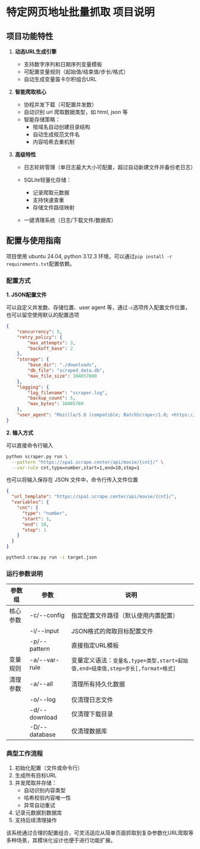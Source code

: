 # 特定网页地址批量抓取 项目说明

## 项目功能特性
1. **动态URL生成引擎**
   
   - 支持数字序列和日期序列变量模板
   - 可配置变量规则（起始值/结束值/步长/格式）
   - 自动生成变量笛卡尔积组合URL
   
2. **智能爬取核心**
   
   - 协程并发下载（可配置并发数）
   - 自动识别 url 爬取数据类型，如 html, json 等
   - 智能存储策略：
     * 按域名自动创建目录结构
     * 自动生成规范文件名
     * 内容哈希去重机制
   
3. **高级特性**
   
   - 日志轮转管理（单日志最大大小可配置，超过自动新建文件并备份老日志）
   - SQLite轻量化存储：
     * 记录爬取元数据
     * 支持快速查重
     * 存储文件路径映射

   - 一键清理系统（日志/下载文件/数据库）

## 配置与使用指南

项目使用 ubuntu 24.04, python 3.12.3 环境，可以通过`pip install -r requirements.txt`配置依赖。

### 配置方式

**1. JSON配置文件**

可以自定义并发数、存储位置、user agent 等，通过`-c`选项传入配置文件位置，也可以留空使用默认的配置选项

```json
{
    "concurrency": 5,
    "retry_policy": {
        "max_attempts": 3,
        "backoff_base": 2
    },
    "storage": {
        "base_dir": "./downloads",
        "db_file": "scraped_data.db",
        "max_file_size": 104857600
    },
    "logging": {
        "log_filename": "scraper.log",
        "backup_count": 5,
        "max_bytes": 10485760
    },
    "user_agent": "Mozilla/5.0 (compatible; BatchScraper/1.0; +https://example.com/bot)"
}
```

**2. 输入方式**

可以直接命令行输入

```bash
python scraper.py run \
  --pattern "https://spa1.scrape.center/api/movie/{cnt}/" \
  --var-rule cnt,type=number,start=1,end=10,step=1
```

也可以将输入保存在 JSON 文件中，命令行传入文件位置

```json
{
  "url_template": "https://spa1.scrape.center/api/movie/{cnt}/",
  "variables": {
    "cnt": {
      "type": "number",
      "start": 1,
      "end": 10,
      "step": 1
    }
  }
}
```

```bash
python3 craw.py run -i target.json
```

### 运行参数说明

| 参数组   | 参数          | 说明                                                         |
| -------- | ------------- | ------------------------------------------------------------ |
| 核心参数 | -c/--config   | 指定配置文件路径（默认使用内置配置）                         |
|          | -i/--input    | JSON格式的爬取目标配置文件                                   |
|          | -p/--pattern  | 直接指定URL模板                                              |
| 变量规则 | -a/--var-rule | 变量定义语法：`变量名,type=类型,start=起始值,end=结束值,step=步长[,format=格式]` |
| 清理参数 | -a/--all      | 清理所有持久化数据                                           |
|          | -o/--log      | 仅清理日志文件                                               |
|          | -d/--download | 仅清理下载目录                                               |
|          | -D/--database | 仅清理数据库                                                 |

### 典型工作流程

1. 初始化配置（文件或命令行）
2. 生成所有目标URL
3. 并发爬取并存储：
   - 自动识别内容类型
   - 哈希校验内容唯一性
   - 异常自动重试
4. 记录元数据到数据库
5. 支持后续清理操作

该系统通过合理的配置组合，可灵活适应从简单页面抓取到复杂参数化URL爬取等多种场景，其模块化设计也便于进行功能扩展。